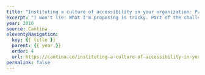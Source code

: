 ```yaml
---
title: "Instituting a culture of accessibility in your organization: Part 2"
excerpt: "I won't lie: What I'm proposing is tricky. Part of the challenge of converting an organization and its body of work into an accessible one is deciding where to begin"
year: 2016
source: Cantina
eleventyNavigation:
  key: {{ title }}
  parent: {{ year }}
  order: 4
  url: https://cantina.co/instituting-a-culture-of-accessibility-in-your-organization-part-2/
permalink: false
---
```

